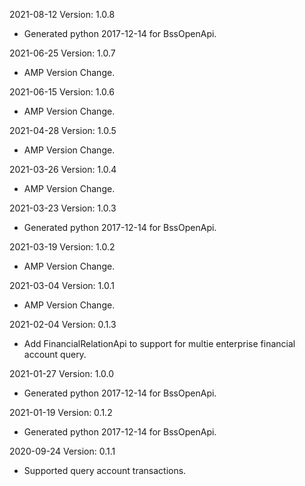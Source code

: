 2021-08-12 Version: 1.0.8
- Generated python 2017-12-14 for BssOpenApi.

2021-06-25 Version: 1.0.7
- AMP Version Change.

2021-06-15 Version: 1.0.6
- AMP Version Change.

2021-04-28 Version: 1.0.5
- AMP Version Change.

2021-03-26 Version: 1.0.4
- AMP Version Change.

2021-03-23 Version: 1.0.3
- Generated python 2017-12-14 for BssOpenApi.

2021-03-19 Version: 1.0.2
- AMP Version Change.

2021-03-04 Version: 1.0.1
- AMP Version Change.

2021-02-04 Version: 0.1.3
- Add FinancialRelationApi to support for multie enterprise financial account query.

2021-01-27 Version: 1.0.0
- Generated python 2017-12-14 for BssOpenApi.

2021-01-19 Version: 0.1.2
- Generated python 2017-12-14 for BssOpenApi.

2020-09-24 Version: 0.1.1
- Supported query account transactions.

